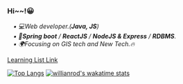 ### Hi~~!😀

<p>
    <em>
        &emsp;▪ 💻Web developer.(<b>Java, JS</b>)<br>
        &emsp;▪ 📖<b>Spring boot</b> / <b>ReactJS</b> / <b>NodeJS & Express</b> / <b>RDBMS</b>.<br>
        &emsp;▪ 🌍Focusing on GIS tech and New Tech.🔥<br>
      </em>
</p>

[Learning List Link](https://github.com/keepbang/keepbang/blob/master/Llearning%20List.md)

[![Top Langs](https://github-readme-stats.vercel.app/api/top-langs/?username=keepbang&theme=dark&layout=compact)](https://github.com/anuraghazra/github-readme-stats)
[![willianrod's wakatime stats](https://github-readme-stats.vercel.app/api/wakatime?username=keepbang)](https://github.com/anuraghazra/github-readme-stats)

